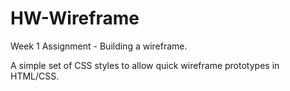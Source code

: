 # HW-Wireframe
Week 1  Assignment - Building a wireframe.

A simple set of CSS styles to allow quick wireframe prototypes in HTML/CSS. 


